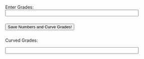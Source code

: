


<head>
    <meta charset="UTF-8">
    <meta name="viewport" content="width=device-width, initial-scale=1.0">
    <style>
        label, input, button, label {
            margin-bottom: 10px; /* Add space below labels, inputs, and buttons */
        }
    </style>
    <title>Grade Curving</title>
</head>
<body>

<label for="Grades">Enter Grades:</label><br>
<input type="text" id="ungrades" name="grades" size="50"><br>

<button onclick="SaveCurveGrades()">Save Numbers and Curve Grades!</button>

<label for="displayValue">Curved Grades: </label>

<input type="text" name="display" size="50">

</body>

<script>
function SaveCurveGrades() {
    const gradeslist = [];
    var obgrades = document.getElementsByName('grades')[0].value;

    
    const gradesArray = obgrades.split(',');

   
    const curvedGrades = gradesArray.map(grade => {
        const numericGrade = parseFloat(grade);
        return Math.round(10 * Math.sqrt(numericGrade));
    });

    document.getElementsByName('display')[0].value = curvedGrades.join(', ');
}
</script>


















